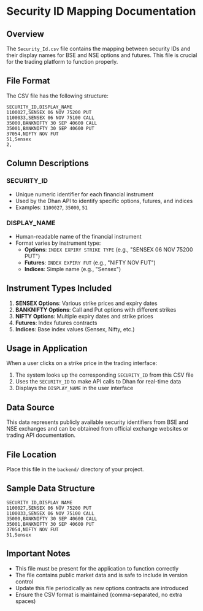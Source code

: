 # Security ID Mapping Documentation

## Overview
The `Security_Id.csv` file contains the mapping between security IDs and their display names for BSE and NSE options and futures. This file is crucial for the trading platform to function properly.

## File Format
The CSV file has the following structure:

```csv
SECURITY_ID,DISPLAY_NAME
1100027,SENSEX 06 NOV 75200 PUT
1100033,SENSEX 06 NOV 75100 CALL
35000,BANKNIFTY 30 SEP 40600 CALL
35001,BANKNIFTY 30 SEP 40600 PUT
37054,NIFTY NOV FUT
51,Sensex
2,
```

## Column Descriptions

### SECURITY_ID
- Unique numeric identifier for each financial instrument
- Used by the Dhan API to identify specific options, futures, and indices
- Examples: `1100027`, `35000`, `51`

### DISPLAY_NAME
- Human-readable name of the financial instrument
- Format varies by instrument type:
  - **Options**: `INDEX EXPIRY STRIKE TYPE` (e.g., "SENSEX 06 NOV 75200 PUT")
  - **Futures**: `INDEX EXPIRY FUT` (e.g., "NIFTY NOV FUT")
  - **Indices**: Simple name (e.g., "Sensex")

## Instrument Types Included

1. **SENSEX Options**: Various strike prices and expiry dates
2. **BANKNIFTY Options**: Call and Put options with different strikes
3. **NIFTY Options**: Multiple expiry dates and strike prices
4. **Futures**: Index futures contracts
5. **Indices**: Base index values (Sensex, Nifty, etc.)

## Usage in Application

When a user clicks on a strike price in the trading interface:
1. The system looks up the corresponding `SECURITY_ID` from this CSV file
2. Uses the `SECURITY_ID` to make API calls to Dhan for real-time data
3. Displays the `DISPLAY_NAME` in the user interface

## Data Source
This data represents publicly available security identifiers from BSE and NSE exchanges and can be obtained from official exchange websites or trading API documentation.

## File Location
Place this file in the `backend/` directory of your project.

## Sample Data Structure
```csv
SECURITY_ID,DISPLAY_NAME
1100027,SENSEX 06 NOV 75200 PUT
1100033,SENSEX 06 NOV 75100 CALL
35000,BANKNIFTY 30 SEP 40600 CALL
35001,BANKNIFTY 30 SEP 40600 PUT
37054,NIFTY NOV FUT
51,Sensex
```

## Important Notes
- This file must be present for the application to function correctly
- The file contains public market data and is safe to include in version control
- Update this file periodically as new options contracts are introduced
- Ensure the CSV format is maintained (comma-separated, no extra spaces)
